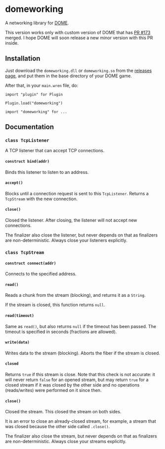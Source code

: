 # domeworking

A networking library for [DOME](http://domeengine.com/).

This version works only with custom version of DOME that has [PR #173](https://github.com/domeengine/dome/pull/173) merged. I hope DOME will soon release a new minor version with this PR inside.

## Installation

Just download the `domeworking.dll` or `domeworking.so` from the [releases page](), and put them in the base directory of your DOME game.

After that, in your `main.wren` file, do:

```wren
import "plugin" for Plugin

Plugin.load("domeworking")

import "domeworking" for ...
```

## Documentation

### `class TcpListener`

A TCP listener that can accept TCP connections.

#### `construct bind(addr)`

Binds this listener to listen to an address.

#### `accept()`

Blocks until a connection request is sent to this `TcpListener`. Returns a `TcpStream` with the new connection.

#### `close()`

Closed the listener. After closing, the listener will not accept new connections.

The finalizer also close the listener, but never depends on that as finalizers are non-deterministic. Always close your listeners explicitly.

### `class TcpStream`

#### `construct connect(addr)`

Connects to the specified address.

#### `read()`

Reads a chunk from the stream (blocking), and returns it as a `String`.

If the stream is closed, this function returns `null`.

#### `read(timeout)`

Same as `read()`, but also returns `null` if the timeout has been passed. The timeout is specified in seconds (fractions are allowed).

#### `write(data)`

Writes data to the stream (blocking). Aborts the fiber if the stream is closed.

#### `closed`

Returns `true` if this stream is close. Note that this check is not accurate: it will never return `false` for an opened stream, but may return `true` for a closed stream if it was closed by the other side and no operations (reads/writes) were performed on it since then.

#### `close()`

Closed the stream. This closed the stream on both sides.

It is an error to close an already-closed stream, for example, a stream that was closed because the other side called `.close()`.

The finalizer also close the stream, but never depends on that as finalizers are non-deterministic. Always close your streams explicitly.
